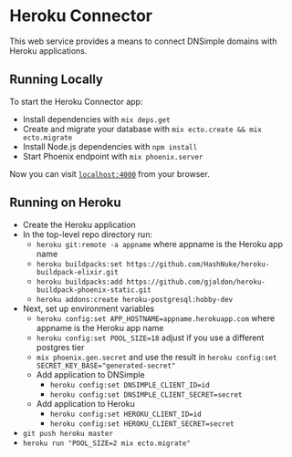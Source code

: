 # Heroku Connector

This web service provides a means to connect DNSimple domains with Heroku applications.

## Running Locally

To start the Heroku Connector app:

  * Install dependencies with `mix deps.get`
  * Create and migrate your database with `mix ecto.create && mix ecto.migrate`
  * Install Node.js dependencies with `npm install`
  * Start Phoenix endpoint with `mix phoenix.server`

Now you can visit [`localhost:4000`](http://localhost:4000) from your browser.

## Running on Heroku

- Create the Heroku application
- In the top-level repo directory run:
  - `heroku git:remote -a appname` where appname is the Heroku app name
  - `heroku buildpacks:set https://github.com/HashNuke/heroku-buildpack-elixir.git`
  - `heroku buildpacks:add https://github.com/gjaldon/heroku-buildpack-phoenix-static.git`
  - `heroku addons:create heroku-postgresql:hobby-dev`
- Next, set up environment variables
  - `heroku config:set APP_HOSTNAME=appname.herokuapp.com` where appname is the Heroku app name
  - `heroku config:set POOL_SIZE=18` adjust if you use a different postgres tier
  - `mix phoenix.gen.secret` and use the result in `heroku config:set SECRET_KEY_BASE="generated-secret"`
  - Add application to DNSimple
    - `heroku config:set DNSIMPLE_CLIENT_ID=id`
    - `heroku config:set DNSIMPLE_CLIENT_SECRET=secret`
  - Add application to Heroku
    - `heroku config:set HEROKU_CLIENT_ID=id`
    - `heroku config:set HEROKU_CLIENT_SECRET=secret`
- `git push heroku master`
- `heroku run "POOL_SIZE=2 mix ecto.migrate"`
